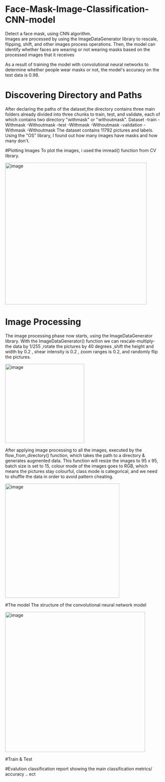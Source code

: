 # Face-Mask-Image-Classification-CNN-model
 Detect a face mask, using CNN algorithm.  
 Images are processed by using the ImageDataGenerator library to rescale, flipping, shift, and other images process operations. 
 Then, the model can identify whether faces are wearing or not wearing masks based on the processed images that it receives
 
 As a result of training the model with convolutional neural networks to determine whether people wear masks or not, the model's accuracy on the test data is 0.98.
 
# Discovering Directory and Paths
After declaring the paths of the dataset,the directory contains three main folders already divided into three chunks to train, test, and validate, each of which contains two directory "withmask" or "withoutmask". Dataset -train -Withmask -Withoutmask -test -Withmask -Withoutmask -validation -Withmask -Withoutmask The dataset contains 11792 pictures and labels. Using the "OS" library, I found out how many images have masks and how many don't.

#Plotting Images
To plot the images, i used the imread() function from CV library.

<img width="455" alt="image" src="https://user-images.githubusercontent.com/87046282/210136673-ac122fb9-4ca6-46fd-a225-b2a7d723fcd0.png">

# Image Processing
The image processing phase now starts, using the ImageDataGenerator library. With the ImageDataGenerator() function we can rescale-multiply- the data by 1/255 ,rotate the pictures by 40 degrees ,shift the height and width by 0.2 , shear intensity is 0.2 , zoom ranges is 0.2, and randomly flip the pictures.

<img width="254" alt="image" src="https://user-images.githubusercontent.com/87046282/210136736-3d594150-5902-4225-87cc-8041a0cc6c8f.png">


After applying image processing to all the images, executed by the flow_from_directory() function, which takes the path to a directory & generates augmented data. This function will resize the images to 95 x 95, batch size is set to 15, colour mode of the images goes to RGB, which means the pictures stay colourful, class mode is categorical, and we need to shuffle the data in order to avoid pattern cheating.

<img width="367" alt="image" src="https://user-images.githubusercontent.com/87046282/210136800-5df056c5-52c3-4025-ba15-8893156b0592.png">



#The model
The structure of the convolutional neural network model

<img width="450" alt="image" src="https://user-images.githubusercontent.com/87046282/210136862-e5c3489a-1502-41bf-9741-4f1eac0050bf.png">

#Train & Test



#Evalution
classification report showing the main classification metrics/ accuracy .. ect



#
